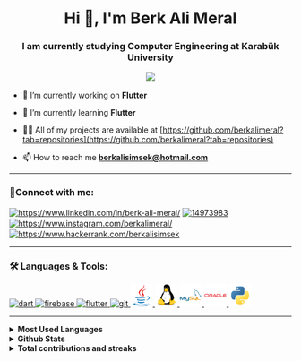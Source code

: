 <h1 align="center">Hi 👋, I'm Berk Ali Meral</h1>
<h3 align="center">I am currently studying Computer Engineering at Karabük University</h3>

<div id="header" align="center">
  <img src="https://media.giphy.com/media/O2PhyxtkFwCtUO6nen/giphy.gif" width="100"/>
</div>

- 🔭 I’m currently working on **Flutter**

- 🌱 I’m currently learning **Flutter**

- 👨‍💻 All of my projects are available at [https://github.com/berkalimeral?tab=repositories](https://github.com/berkalimeral?tab=repositories)

- 📫 How to reach me **berkalisimsek@hotmail.com**

<hr>

<h3 align="left">🔗Connect with me:</h3>
<p align="left">
<a href="https://linkedin.com/in/https://www.linkedin.com/in/berk-ali-meral/" target="blank"><img align="center" src="https://raw.githubusercontent.com/rahuldkjain/github-profile-readme-generator/master/src/images/icons/Social/linked-in-alt.svg" alt="https://www.linkedin.com/in/berk-ali-meral/" height="30" width="40" /></a>
<a href="https://stackoverflow.com/users/14973983" target="blank"><img align="center" src="https://raw.githubusercontent.com/rahuldkjain/github-profile-readme-generator/master/src/images/icons/Social/stack-overflow.svg" alt="14973983" height="30" width="40" /></a>
<a href="https://instagram.com/https://www.instagram.com/berkalimeral/" target="blank"><img align="center" src="https://raw.githubusercontent.com/rahuldkjain/github-profile-readme-generator/master/src/images/icons/Social/instagram.svg" alt="https://www.instagram.com/berkalimeral/" height="30" width="40" /></a>
<a href="https://www.hackerrank.com/https://www.hackerrank.com/berkalisimsek" target="blank"><img align="center" src="https://raw.githubusercontent.com/rahuldkjain/github-profile-readme-generator/master/src/images/icons/Social/hackerrank.svg" alt="https://www.hackerrank.com/berkalisimsek" height="30" width="40" /></a>
</p>

<hr>

<h3 align="left">🛠️ Languages & Tools:</h3>
<p align="left"> <a href="https://dart.dev" target="_blank" rel="noreferrer"> <img src="https://www.vectorlogo.zone/logos/dartlang/dartlang-icon.svg" alt="dart" width="40" height="40"/> </a> <a href="https://firebase.google.com/" target="_blank" rel="noreferrer"> <img src="https://www.vectorlogo.zone/logos/firebase/firebase-icon.svg" alt="firebase" width="40" height="40"/> </a> <a href="https://flutter.dev" target="_blank" rel="noreferrer"> <img src="https://www.vectorlogo.zone/logos/flutterio/flutterio-icon.svg" alt="flutter" width="40" height="40"/> </a> <a href="https://git-scm.com/" target="_blank" rel="noreferrer"> <img src="https://www.vectorlogo.zone/logos/git-scm/git-scm-icon.svg" alt="git" width="40" height="40"/> </a> <a href="https://www.java.com" target="_blank" rel="noreferrer"> <img src="https://raw.githubusercontent.com/devicons/devicon/master/icons/java/java-original.svg" alt="java" width="40" height="40"/> </a> <a href="https://www.linux.org/" target="_blank" rel="noreferrer"> <img src="https://raw.githubusercontent.com/devicons/devicon/master/icons/linux/linux-original.svg" alt="linux" width="40" height="40"/> </a> <a href="https://www.mysql.com/" target="_blank" rel="noreferrer"> <img src="https://raw.githubusercontent.com/devicons/devicon/master/icons/mysql/mysql-original-wordmark.svg" alt="mysql" width="40" height="40"/> </a> <a href="https://www.oracle.com/" target="_blank" rel="noreferrer"> <img src="https://raw.githubusercontent.com/devicons/devicon/master/icons/oracle/oracle-original.svg" alt="oracle" width="40" height="40"/> </a> <a href="https://www.python.org" target="_blank" rel="noreferrer"> <img src="https://raw.githubusercontent.com/devicons/devicon/master/icons/python/python-original.svg" alt="python" width="40" height="40"/> </a> </p>

<hr>

<details>
    <summary><b>Most Used Languages</b></summary><br/>
    <p><img align="left" src="https://github-readme-stats.vercel.app/api/top-langs?username=berkalimeral&theme=dark&show_icons=true&locale=en&langs_count=4" alt="berkalimeral" /></p>
</details>

<details>
    <summary><b>Github Stats</b></summary><br/>
    <p>&nbsp;<img align="center" src="https://github-readme-stats.vercel.app/api?username=berkalimeral&theme=tokyonight&show_icons=true&locale=en" alt="berkalimeral" /></p>
</details>

<details>
    <summary><b>Total contributions and streaks</b></summary><br/>   
<p><img align="center" src="https://github-readme-streak-stats.herokuapp.com/?user=berkalimeral&theme=vision-friendly-dark" alt="berkalimeral" /></p>
</details>


